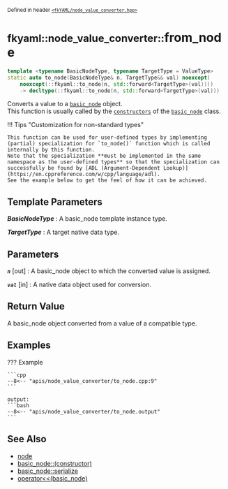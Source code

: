 <small>Defined in header [`<fkYAML/node_value_converter.hpp>`](https://github.com/fktn-k/fkYAML/blob/develop/include/fkYAML/node_value_converter.hpp)</small>

# <small>fkyaml::node_value_converter::</small>from_node

```cpp
template <typename BasicNodeType, typename TargetType = ValueType>
static auto to_node(BasicNodeType& n, TargetType&& val) noexcept(
    noexcept(::fkyaml::to_node(n, std::forward<TargetType>(val))))
    -> decltype(::fkyaml::to_node(n, std::forward<TargetType>(val)))
```

Converts a value to a [`basic_node`](../basic_node/index.md) object.  
This function is usually called by the [`constructors`](../basic_node/constructor.md) of the [`basic_node`](../basic_node/index.md) class.  

!!! Tips "Customization for non-standard types"

    This function can be used for user-defined types by implementing (partial) specialization for `to_node()` function which is called internally by this function.  
    Note that the specialization **must be implemented in the same namespace as the user-defined types** so that the specialization can successfully be found by [ADL (Argument-Dependent Lookup)](https://en.cppreference.com/w/cpp/language/adl).  
    See the example below to get the feel of how it can be achieved.  

## **Template Parameters**

***BasicNodeType***
:   A basic_node template instance type.

***TargetType***
:   A target native data type.

## **Parameters**

***`n`*** [out]
:   A basic_node object to which the converted value is assigned.

***`val`*** [in]
:   A native data object used for conversion.

## **Return Value**

A basic_node object converted from a value of a compatible type.

## **Examples**

??? Example

    ```cpp
    --8<-- "apis/node_value_converter/to_node.cpp:9"
    ```

    output:
    ```bash
    --8<-- "apis/node_value_converter/to_node.output"
    ```

## **See Also**

* [node](../basic_node/node.md)
* [basic_node::(constructor)](../basic_node/constructor.md)
* [basic_node::serialize](../basic_node/serialize.md)
* [operator<<(basic_node)](../basic_node/insertion_operator.md)
